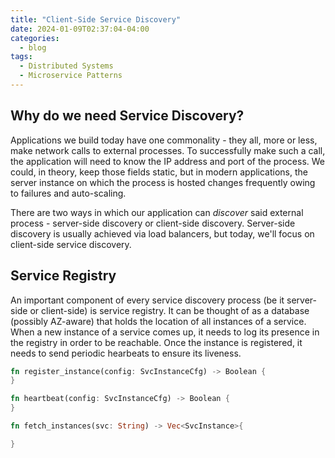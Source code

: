 ```yaml
---
title: "Client-Side Service Discovery"
date: 2024-01-09T02:37:04-04:00
categories:
  - blog
tags:
  - Distributed Systems
  - Microservice Patterns
--- 
```


## Why do we need Service Discovery?
Applications we build today have one commonality - they all, more or less, make network calls to external processes. To successfully make such a call, the application will need to know the IP address and port of the process. We could, in theory, keep those fields static, but in modern applications, the server instance on which the process is hosted changes frequently owing to failures and auto-scaling.

There are two ways in which our application can _discover_ said external process - server-side discovery or client-side discovery. Server-side discovery is usually achieved via load balancers, but today, we'll focus on client-side service discovery.

## Service Registry

An important component of every service discovery process (be it server-side or client-side) is service registry. It can be thought of as a database (possibly AZ-aware) that holds the location of all instances of a service. When a new instance of a service comes up, it needs to log its presence in the registry in order to be reachable. Once the instance is registered, it needs to send periodic hearbeats to ensure its liveness.

```rust
fn register_instance(config: SvcInstanceCfg) -> Boolean {
}

fn heartbeat(config: SvcInstanceCfg) -> Boolean {
}

fn fetch_instances(svc: String) -> Vec<SvcInstance>{

}
```
